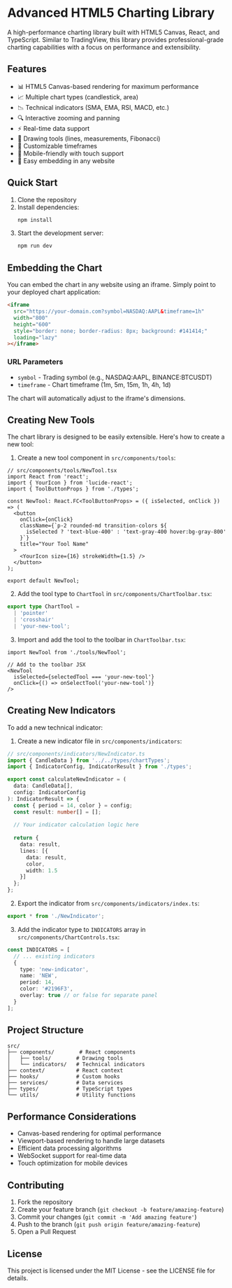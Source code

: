 # Advanced HTML5 Charting Library

A high-performance charting library built with HTML5 Canvas, React, and TypeScript. Similar to TradingView, this library provides professional-grade charting capabilities with a focus on performance and extensibility.

## Features

- 📊 HTML5 Canvas-based rendering for maximum performance
- 📈 Multiple chart types (candlestick, area)
- 📉 Technical indicators (SMA, EMA, RSI, MACD, etc.)
- 🔍 Interactive zooming and panning
- ⚡ Real-time data support
- 🎨 Drawing tools (lines, measurements, Fibonacci)
- 🎯 Customizable timeframes
- 📱 Mobile-friendly with touch support
- 🔌 Easy embedding in any website

## Quick Start

1. Clone the repository
2. Install dependencies:
   ```bash
   npm install
   ```
3. Start the development server:
   ```bash
   npm run dev
   ```

## Embedding the Chart

You can embed the chart in any website using an iframe. Simply point to your deployed chart application:

```html
<iframe 
  src="https://your-domain.com?symbol=NASDAQ:AAPL&timeframe=1h"
  width="800" 
  height="600" 
  style="border: none; border-radius: 8px; background: #141414;"
  loading="lazy"
></iframe>
```

### URL Parameters

- `symbol` - Trading symbol (e.g., NASDAQ:AAPL, BINANCE:BTCUSDT)
- `timeframe` - Chart timeframe (1m, 5m, 15m, 1h, 4h, 1d)

The chart will automatically adjust to the iframe's dimensions.

## Creating New Tools

The chart library is designed to be easily extensible. Here's how to create a new tool:

1. Create a new tool component in `src/components/tools`:

```tsx
// src/components/tools/NewTool.tsx
import React from 'react';
import { YourIcon } from 'lucide-react';
import { ToolButtonProps } from './types';

const NewTool: React.FC<ToolButtonProps> = ({ isSelected, onClick }) => (
  <button
    onClick={onClick}
    className={`p-2 rounded-md transition-colors ${
      isSelected ? 'text-blue-400' : 'text-gray-400 hover:bg-gray-800'
    }`}
    title="Your Tool Name"
  >
    <YourIcon size={16} strokeWidth={1.5} />
  </button>
);

export default NewTool;
```

2. Add the tool type to `ChartTool` in `src/components/ChartToolbar.tsx`:

```typescript
export type ChartTool = 
  | 'pointer' 
  | 'crosshair'
  | 'your-new-tool';
```

3. Import and add the tool to the toolbar in `ChartToolbar.tsx`:

```tsx
import NewTool from './tools/NewTool';

// Add to the toolbar JSX
<NewTool
  isSelected={selectedTool === 'your-new-tool'}
  onClick={() => onSelectTool('your-new-tool')}
/>
```

## Creating New Indicators

To add a new technical indicator:

1. Create a new indicator file in `src/components/indicators`:

```typescript
// src/components/indicators/NewIndicator.ts
import { CandleData } from '../../types/chartTypes';
import { IndicatorConfig, IndicatorResult } from './types';

export const calculateNewIndicator = (
  data: CandleData[], 
  config: IndicatorConfig
): IndicatorResult => {
  const { period = 14, color } = config;
  const result: number[] = [];
  
  // Your indicator calculation logic here
  
  return {
    data: result,
    lines: [{
      data: result,
      color,
      width: 1.5
    }]
  };
};
```

2. Export the indicator from `src/components/indicators/index.ts`:

```typescript
export * from './NewIndicator';
```

3. Add the indicator type to `INDICATORS` array in `src/components/ChartControls.tsx`:

```typescript
const INDICATORS = [
  // ... existing indicators
  {
    type: 'new-indicator',
    name: 'NEW',
    period: 14,
    color: '#2196F3',
    overlay: true // or false for separate panel
  }
];
```

## Project Structure

```
src/
├── components/        # React components
│   ├── tools/        # Drawing tools
│   └── indicators/   # Technical indicators
├── context/          # React context
├── hooks/            # Custom hooks
├── services/         # Data services
├── types/            # TypeScript types
└── utils/            # Utility functions
```

## Performance Considerations

- Canvas-based rendering for optimal performance
- Viewport-based rendering to handle large datasets
- Efficient data processing algorithms
- WebSocket support for real-time data
- Touch optimization for mobile devices

## Contributing

1. Fork the repository
2. Create your feature branch (`git checkout -b feature/amazing-feature`)
3. Commit your changes (`git commit -m 'Add amazing feature'`)
4. Push to the branch (`git push origin feature/amazing-feature`)
5. Open a Pull Request

## License

This project is licensed under the MIT License - see the LICENSE file for details.